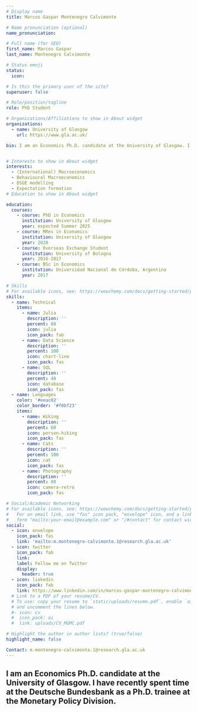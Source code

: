 ```yaml
---
# Display name
title: Marcos Gaspar Montenegro Calvimonte

# Name pronunciation (optional)
name_pronunciation: 

# Full name (for SEO)
first_name: Marcos Gaspar
last_name: Montenegro Calvimonte

# Status emoji
status:
  icon:

# Is this the primary user of the site?
superuser: false

# Role/position/tagline
role: PhD Student

# Organizations/Affiliations to show in About widget
organizations:
  - name: University of Glasgow
    url: https://www.gla.ac.uk/

bio: ​​I am an Economics Ph.D. candidate at the University of Glasgow. I have recently spent time at the Deutsche Bundesbank as a Ph.D. trainee at the Monetary Policy Division.


# Interests to show in About widget
interests:
  - (International) Macroeconomics
  - Behavioural Macroeconomics
  - DSGE modelling
  - Expectation formation
# Education to show in About widget

education:
  courses:
    - course: PhD in Economics
      institution: University of Glasgow
      year: expected Summer 2025
    - course: MRes in Economics 
      institution: University of Glasgow
      year: 2020
    - course: Overseas Exchange Student
      institution: University of Bologna
      year: 2016-2017  
    - course: BSc in Economics
      institution: Universidad Nacional de Córdoba, Argentina
      year: 2017

# Skills
# For available icons, see: https://wowchemy.com/docs/getting-started/page-builder/#icons
skills:
  - name: Technical
    items:
      - name: Julia
        description: ''
        percent: 80
        icon: julia
        icon_pack: fab
      - name: Data Science
        description: ''
        percent: 100
        icon: chart-line
        icon_pack: fas
      - name: SQL
        description: ''
        percent: 40
        icon: database
        icon_pack: fas
  - name: Languages
    color: '#eeac02'
    color_border: '#f0bf23'
    items:
      - name: Hiking
        description: ''
        percent: 60
        icon: person-hiking
        icon_pack: fas
      - name: Cats
        description: ''
        percent: 100
        icon: cat
        icon_pack: fas
      - name: Photography
        description: ''
        percent: 80
        icon: camera-retro
        icon_pack: fas

# Social/Academic Networking
# For available icons, see: https://wowchemy.com/docs/getting-started/page-builder/#icons
#   For an email link, use "fas" icon pack, "envelope" icon, and a link in the
#   form "mailto:your-email@example.com" or "/#contact" for contact widget.
social:
  - icon: envelope
    icon_pack: fas
    link: 'mailto:m.montenegro-calvimonte.1@research.gla.ac.uk'
  - icon: twitter
    icon_pack: fab
    link: 
    label: Follow me on Twitter
    display:
      header: true
  - icon: linkedin
    icon_pack: fab
    link: https://www.linkedin.com/in/marcos-gaspar-montenegro-calvimonte-647a1873/
  # Link to a PDF of your resume/CV.
  # To use: copy your resume to `static/uploads/resume.pdf`, enable `ai` icons in `params.yaml`,
  # and uncomment the lines below.
  #- icon: cv
  #  icon_pack: ai
  #  link: uploads/CV_MGMC.pdf

# Highlight the author in author lists? (true/false)
highlight_name: false

Contact: m.montenegro-calvimonte.1@research.gla.ac.uk
---
```

​​I am an Economics Ph.D. candidate at the University of Glasgow. I have recently spent time at the Deutsche Bundesbank as a Ph.D. trainee at the Monetary Policy Division.​
---
